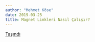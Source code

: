 ```yaml
---
author: "Mehmet Köse"
date: 2019-03-25
title: Magnet Linkleri Nasıl Çalışır?
---
```


[Taşındı](/blog/magnet_linkleri_nasil_calisir/)